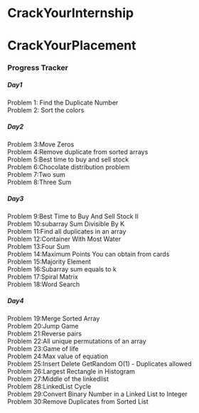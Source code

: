   
<h1>CrackYourInternship</h1>
<h1>CrackYourPlacement</h1>
<h3>Progress Tracker</h3>
<h5>Day1</h5>

 Problem 1: Find the Duplicate Number<br>
 Problem 2: Sort the colors<br>

 <h5>Day2</h5>
Problem 3:Move Zeros <br>
Problem 4:Remove duplicate from sorted arrays<br>
Problem 5:Best time to buy and sell stock<br>
Problem 6:Chocolate distribution problem<br>
Problem 7:Two sum <br>
Problem 8:Three Sum<br>

<h5>Day3</h5>
Problem 9:Best Time to Buy And Sell Stock II <br>
Problem 10:subarray Sum Divisible By K <br>
Problem 11:Find all duplicates in an array <br>
Problem 12:Container With Most Water <br>
Problem 13:Four Sum<br>
Problem 14:Maximum Points You can obtain from cards<br>
Problem 15:Majority Element<br>
Problem 16:Subarray sum equals to k<br>
Problem 17:Spiral Matrix<br>
Problem 18:Word Search<br>

<h5>Day4</h5>
Problem 19:Merge Sorted Array<br>
Problem 20:Jump Game<br>
Problem 21:Reverse pairs<br>
Problem 22:All unique permutations of an array<br>
Problem 23:Game of life<br>
Problem 24:Max value of equation<br>
Problem 25:Insert Delete GetRandom O(1) - Duplicates allowed<br>
Problem 26:Largest Rectangle in Histogram<br>
Problem 27:Middle of the linkedlist<br>
Problem 28:LinkedList Cycle<br>
Problem 29:Convert Binary Number in a Linked List to Integer<br>
Problem 30:Remove Duplicates from Sorted List<br>


